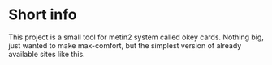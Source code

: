 # Short info
This project is a small tool for metin2 system called okey cards. Nothing big, just wanted to make max-comfort, but the simplest version of already available sites like this.
